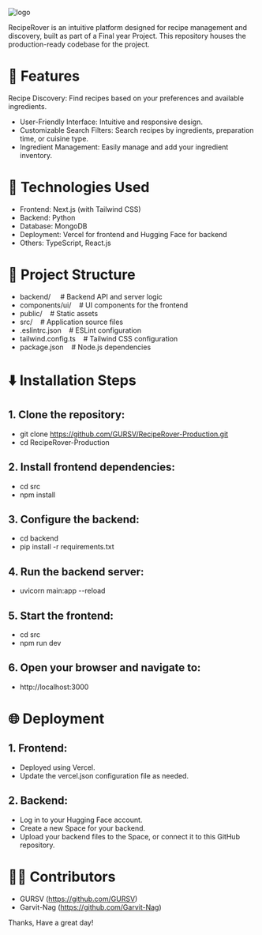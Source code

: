 ![logo](https://github.com/user-attachments/assets/34190e4e-4fc1-486b-aadd-a2a95e346178)

RecipeRover is an intuitive platform designed for recipe management and discovery, built as part of a Final year Project. This repository houses the production-ready codebase for the project.

# 🌟 Features
Recipe Discovery: Find recipes based on your preferences and available ingredients.
* User-Friendly Interface: Intuitive and responsive design.
* Customizable Search Filters: Search recipes by ingredients, preparation time, or cuisine type.
* Ingredient Management: Easily manage and add your ingredient inventory.

# 🚀 Technologies Used
* Frontend: Next.js (with Tailwind CSS)
* Backend: Python
* Database: MongoDB
* Deployment: Vercel for frontend and Hugging Face for backend
* Others: TypeScript, React.js

# 📂 Project Structure
* backend/&nbsp;&nbsp;&nbsp;&nbsp;        # Backend API and server logic 
* components/ui/&nbsp;&nbsp;&nbsp;        # UI components for the frontend
* public/&nbsp;&nbsp;&nbsp;        # Static assets
* src/&nbsp;&nbsp;&nbsp;        # Application source files
* .eslintrc.json&nbsp;&nbsp;&nbsp;        # ESLint configuration 
* tailwind.config.ts&nbsp;&nbsp;&nbsp;        # Tailwind CSS configuration 
* package.json&nbsp;&nbsp;&nbsp;        # Node.js dependencies

# ⬇️ Installation Steps
## 1. Clone the repository:
* git clone https://github.com/GURSV/RecipeRover-Production.git
* cd RecipeRover-Production

## 2. Install frontend dependencies:
* cd src
* npm install

## 3. Configure the backend:
* cd backend
* pip install -r requirements.txt

## 4. Run the backend server:
* uvicorn main:app --reload

## 5. Start the frontend:
* cd src
* npm run dev

## 6. Open your browser and navigate to:
* http://localhost:3000

# 🌐 Deployment
## 1. Frontend:
* Deployed using Vercel.
* Update the vercel.json configuration file as needed.

## 2. Backend:
* Log in to your Hugging Face account.
* Create a new Space for your backend.
* Upload your backend files to the Space, or connect it to this GitHub repository.

# 🧑‍💻 Contributors
* GURSV (https://github.com/GURSV)
* Garvit-Nag (https://github.com/Garvit-Nag)

Thanks, Have a great day!

